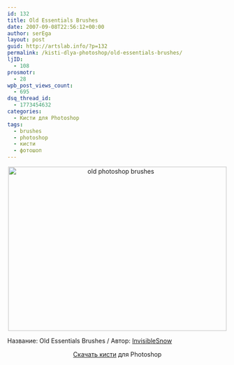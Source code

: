 ```yaml
---
id: 132
title: Old Essentials Brushes
date: 2007-09-08T22:56:12+00:00
author: serEga
layout: post
guid: http://artslab.info/?p=132
permalink: /kisti-dlya-photoshop/old-essentials-brushes/
ljID:
  - 108
prosmotr:
  - 28
wpb_post_views_count:
  - 695
dsq_thread_id:
  - 1773454632
categories:
  - Кисти для Photoshop
tags:
  - brushes
  - photoshop
  - кисти
  - фотошоп
---
```

<p STYLE="text-align: center">
  <img STYLE="width: 500px; height: 375px" HEIGHT="375" WIDTH="500" BORDER="0" TITLE="old photoshop brushes" ALT="old photoshop brushes" SRC="http://img405.imageshack.us/img405/7838/setaq8.jpg" />
</p>

Название: Old Essentials Brushes / Автор:  <a TITLE="author da" TARGET="_blank" HREF="http://invisiblesnow.deviantart.com/">InvisibleSnow</a>

<p STYLE="text-align: center">
  <a TITLE="download brushes" TARGET="_blank" HREF="http://invisiblesnow.deviantart.com/art/Old-Essentials-Brushes-55074775">Скачать кисти</a> для Photoshop
</p>